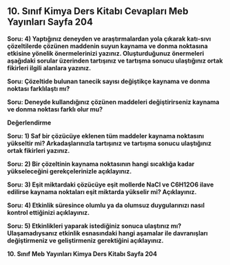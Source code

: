 ## 10. Sınıf Kimya Ders Kitabı Cevapları Meb Yayınları Sayfa 204

**Soru: 4) Yaptığınız deneyden ve araştırmalardan yola çıkarak katı-sıvı çözeltilerde çözünen maddenin suyun kaynama ve donma noktasına etkisine yönelik önermelerinizi yazınız. Oluşturduğunuz önermeleri aşağıdaki sorular üzerinden tartışınız ve tartışma sonucu ulaştığınız ortak fikirleri ilgili alanlara yazınız.**

**Soru: Çözeltide bulunan tanecik sayısı değiştikçe kaynama ve donma noktası farklılaştı mı?**

**Soru: Deneyde kullandığınız çözünen maddeleri değiştirirseniz kaynama ve donma noktası farklı olur mu?**

**Değerlendirme**

**Soru: 1) Saf bir çözücüye eklenen tüm maddeler kaynama noktasını yükseltir mi? Arkadaşlarınızla tartışınız ve tartışma sonucu ulaştığınız ortak fikirleri yazınız.**

**Soru: 2) Bir çözeltinin kaynama noktasının hangi sıcaklığa kadar yükseleceğini gerekçelerinizle açıklayınız.**

**Soru: 3) Eşit miktardaki çözücüye eşit mollerde NaCl ve C6H12O6 ilave edilirse kaynama noktaları eşit miktarda yükselir mi? Açıklayınız.**

**Soru: 4) Etkinlik süresince olumlu ya da olumsuz duygularınızı nasıl kontrol ettiğinizi açıklayınız.**

**Soru: 5) Etkinlikleri yaparak istediğiniz sonuca ulaştınız mı? Ulaşamadıysanız etkinlik esnasındaki hangi aşamalar ile davranışları değiştirmeniz ve geliştirmeniz gerektiğini açıklayınız.**

**10. Sınıf Meb Yayınları Kimya Ders Kitabı Sayfa 204**